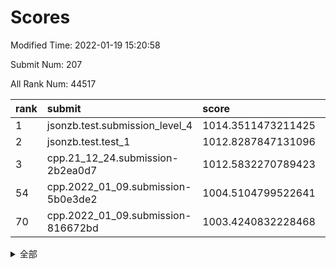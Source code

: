 # Scores

Modified Time: 2022-01-19 15:20:58

Submit Num: 207

All Rank Num: 44517

| rank |               submit               |       score        |       sigma        | pk_num |
| :--- | :--------------------------------- | :----------------- | :----------------- | :----- |
| 1    | jsonzb.test.submission_level_4     | 1014.3511473211425 | 0.807324408967342  | 860    |
| 2    | jsonzb.test.test_1                 | 1012.8287847131096 | 0.8091404691045552 | 242    |
| 3    | cpp.21_12_24.submission-2b2ea0d7   | 1012.5832270789423 | 0.792158943814929  | 861    |
| 54   | cpp.2022_01_09.submission-5b0e3de2 | 1004.5104799522641 | 0.7094639511006309 | 867    |
| 70   | cpp.2022_01_09.submission-816672bd | 1003.4240832228468 | 0.7161935169220802 | 863    |


<details>
<summary>全部</summary>

| rank |                 submit                 |       score        |       sigma        | pk_num |
| :--- | :------------------------------------- | :----------------- | :----------------- | :----- |
| 1    | jsonzb.test.submission_level_4         | 1014.3511473211425 | 0.807324408967342  | 860    |
| 2    | jsonzb.test.test_1                     | 1012.8287847131096 | 0.8091404691045552 | 242    |
| 3    | cpp.21_12_24.submission-2b2ea0d7       | 1012.5832270789423 | 0.792158943814929  | 861    |
| 4    | gobigger.level_3.submission_level_3_31 | 1011.4898201638259 | 0.7697157187051825 | 865    |
| 5    | gobigger.level_3.submission_level_3_15 | 1011.4162897100272 | 0.7745364673058546 | 866    |
| 6    | gobigger.level_3.submission_level_3_33 | 1011.4007588584657 | 0.7662483438092478 | 866    |
| 7    | gobigger.level_3.submission_level_3_36 | 1011.2756056923172 | 0.7681893148804018 | 862    |
| 8    | gobigger.level_3.submission_level_3_41 | 1011.1684519594509 | 0.7496166057075154 | 859    |
| 9    | gobigger.level_3.submission_level_3_42 | 1011.1272569803932 | 0.7484393924411823 | 864    |
| 10   | gobigger.level_3.submission_level_3_26 | 1011.0150888389398 | 0.7390774810699473 | 860    |
| 11   | gobigger.level_3.submission_level_3_38 | 1010.6744877266126 | 0.755784606558253  | 864    |
| 12   | gobigger.level_3.submission_level_3_45 | 1010.5952913510334 | 0.7526077974183945 | 864    |
| 13   | gobigger.level_3.submission_level_3_28 | 1010.5709894160194 | 0.7593634965484884 | 866    |
| 14   | gobigger.level_3.submission_level_3_43 | 1010.5257176194423 | 0.776944064234275  | 858    |
| 15   | gobigger.level_3.submission_level_3_6  | 1010.4862542865601 | 0.7769461031799272 | 856    |
| 16   | gobigger.level_3.submission_level_3_7  | 1010.4459317447962 | 0.765020363221047  | 861    |
| 17   | gobigger.level_3.submission_level_3_29 | 1010.4360206432375 | 0.7639301906047746 | 862    |
| 18   | gobigger.level_3.submission_level_3_21 | 1010.4339327500082 | 0.7649641809327973 | 862    |
| 19   | gobigger.level_3.submission_level_3_24 | 1010.3968452726926 | 0.7296339481402694 | 859    |
| 20   | gobigger.level_3.submission_level_3_8  | 1010.3948766595731 | 0.7524482324676895 | 862    |
| 21   | gobigger.level_3.submission_level_3_13 | 1010.3140037085648 | 0.7496270221421891 | 860    |
| 22   | gobigger.level_3.submission_level_3_32 | 1010.3001628633516 | 0.7410972138121774 | 864    |
| 23   | gobigger.level_3.submission_level_3_0  | 1010.2997827077731 | 0.7462966110333524 | 859    |
| 24   | gobigger.level_3.submission_level_3_20 | 1010.0455371227065 | 0.7491226222956692 | 861    |
| 25   | gobigger.level_3.submission_level_3_44 | 1009.9644142339708 | 0.745626693826018  | 860    |
| 26   | gobigger.level_3.submission_level_3_47 | 1009.9048370840146 | 0.7500236176506793 | 864    |
| 27   | gobigger.level_3.submission_level_3_19 | 1009.8994409843976 | 0.7527876170779206 | 865    |
| 28   | gobigger.level_3.submission_level_3_9  | 1009.878837908811  | 0.7679767750989461 | 863    |
| 29   | gobigger.level_3.submission_level_3_4  | 1009.8636527755463 | 0.7510300482525725 | 856    |
| 30   | gobigger.level_3.submission_level_3_27 | 1009.8588135515866 | 0.7482359357718847 | 864    |
| 31   | gobigger.level_3.submission_level_3_5  | 1009.7897908039614 | 0.7328523667109171 | 865    |
| 32   | gobigger.level_3.submission_level_3_3  | 1009.7820342817882 | 0.7316902782621436 | 865    |
| 33   | gobigger.level_3.submission_level_3_16 | 1009.7753784142834 | 0.7649059834883599 | 858    |
| 34   | gobigger.level_3.submission_level_3_11 | 1009.7715947078481 | 0.7428264588734447 | 863    |
| 35   | gobigger.level_3.submission_level_3_25 | 1009.7261359410869 | 0.7361437618917812 | 862    |
| 36   | gobigger.level_3.submission_level_3_2  | 1009.7151816847619 | 0.7435999333522457 | 865    |
| 37   | gobigger.level_3.submission_level_3_12 | 1009.6764897896925 | 0.7670580561443823 | 859    |
| 38   | gobigger.level_3.submission_level_3_48 | 1009.5519284455183 | 0.738693356913016  | 864    |
| 39   | gobigger.level_3.submission_level_3_18 | 1009.5371524946902 | 0.7599063938229585 | 866    |
| 40   | gobigger.level_3.submission_level_3_34 | 1009.4654719541975 | 0.7490207951216329 | 858    |
| 41   | gobigger.level_3.submission_level_3_37 | 1009.4544379300612 | 0.774519735753191  | 863    |
| 42   | gobigger.level_3.submission_level_3_46 | 1009.4307963875049 | 0.7517858424794414 | 869    |
| 43   | gobigger.level_3.submission_level_3_10 | 1009.4198617406167 | 0.7532225744846096 | 864    |
| 44   | gobigger.level_3.submission_level_3_40 | 1009.3059476888116 | 0.7453390447679696 | 862    |
| 45   | gobigger.level_3.submission_level_3_1  | 1009.2821107266667 | 0.7395400159866705 | 862    |
| 46   | gobigger.level_3.submission_level_3_23 | 1009.2768843466143 | 0.7358429703685593 | 864    |
| 47   | gobigger.level_3.submission_level_3_49 | 1009.2690196255685 | 0.7429455913937774 | 862    |
| 48   | gobigger.level_3.submission_level_3_30 | 1008.8947919195531 | 0.749587380544577  | 861    |
| 49   | gobigger.level_3.submission_level_3_39 | 1008.7992771091768 | 0.7344068873384594 | 859    |
| 50   | gobigger.level_3.submission_level_3_35 | 1008.6193674810575 | 0.738269645261545  | 860    |
| 51   | gobigger.level_3.submission_level_3_22 | 1008.1590776525663 | 0.7561638495836828 | 868    |
| 52   | gobigger.level_3.submission_level_3_14 | 1007.9204156609484 | 0.7339601919476183 | 865    |
| 53   | gobigger.level_3.submission_level_3_17 | 1007.3904415810763 | 0.7478149746097902 | 867    |
| 54   | cpp.2022_01_09.submission-5b0e3de2     | 1004.5104799522641 | 0.7094639511006309 | 867    |
| 55   | gobigger.level_1.submission_level_1_49 | 1004.4880131177296 | 0.7174697933858499 | 863    |
| 56   | gobigger.level_1.submission_level_1_18 | 1004.1878933182252 | 0.7282809647952265 | 861    |
| 57   | gobigger.level_1.submission_level_1_2  | 1004.119852581869  | 0.7224387928619982 | 865    |
| 58   | gobigger.level_1.submission_level_1_33 | 1004.1189566512122 | 0.7263985776667746 | 868    |
| 59   | gobigger.level_1.submission_level_1_22 | 1004.0610870814697 | 0.7151805299352633 | 862    |
| 60   | gobigger.level_1.submission_level_1_16 | 1003.8320578839728 | 0.7298073044250004 | 867    |
| 61   | gobigger.level_1.submission_level_1_34 | 1003.7810375494022 | 0.7132495637138948 | 862    |
| 62   | gobigger.level_1.submission_level_1_0  | 1003.7741985393195 | 0.7185756190617791 | 863    |
| 63   | gobigger.level_1.submission_level_1_42 | 1003.7046598176242 | 0.7049004188741469 | 862    |
| 64   | gobigger.level_1.submission_level_1_17 | 1003.5823228946292 | 0.7164214141843732 | 866    |
| 65   | gobigger.level_1.submission_level_1_4  | 1003.5659479859577 | 0.7171643409201655 | 862    |
| 66   | gobigger.level_1.submission_level_1_39 | 1003.5481851925565 | 0.7234497291473698 | 871    |
| 67   | gobigger.level_1.submission_level_1_38 | 1003.546641615323  | 0.7221206342368117 | 867    |
| 68   | gobigger.level_1.submission_level_1_23 | 1003.5313141862564 | 0.7214657420150751 | 868    |
| 69   | gobigger.level_1.submission_level_1_37 | 1003.5241175724639 | 0.7323984022074361 | 861    |
| 70   | cpp.2022_01_09.submission-816672bd     | 1003.4240832228468 | 0.7161935169220802 | 863    |
| 71   | gobigger.level_1.submission_level_1_13 | 1003.3939721319176 | 0.7182370135575389 | 861    |
| 72   | gobigger.level_1.submission_level_1_1  | 1003.390560375036  | 0.7175283867222508 | 860    |
| 73   | gobigger.level_1.submission_level_1_12 | 1003.3569053528219 | 0.7118637611881287 | 858    |
| 74   | gobigger.level_1.submission_level_1_5  | 1003.321669361907  | 0.7150233515055654 | 864    |
| 75   | gobigger.level_1.submission_level_1_20 | 1003.2204094553872 | 0.7174666856082241 | 867    |
| 76   | gobigger.level_1.submission_level_1_8  | 1003.1787514135759 | 0.7166931863817836 | 864    |
| 77   | gobigger.level_1.submission_level_1_25 | 1003.1371292379314 | 0.7109627051385097 | 866    |
| 78   | gobigger.level_1.submission_level_1_9  | 1003.1142120825643 | 0.7186433935948937 | 861    |
| 79   | gobigger.level_1.submission_level_1_24 | 1003.0883586625972 | 0.7280499701136098 | 862    |
| 80   | gobigger.level_1.submission_level_1_19 | 1003.0803525732695 | 0.7114446705029893 | 865    |
| 81   | gobigger.level_1.submission_level_1_27 | 1003.0500009419878 | 0.7230952415435111 | 862    |
| 82   | gobigger.level_1.submission_level_1_45 | 1003.0133978465758 | 0.7193896028200782 | 862    |
| 83   | gobigger.level_1.submission_level_1_28 | 1003.009422338903  | 0.7087319926084592 | 864    |
| 84   | gobigger.level_1.submission_level_1_10 | 1003.0061342395004 | 0.7117415030054765 | 861    |
| 85   | gobigger.level_1.submission_level_1_30 | 1002.969029300204  | 0.7136685935728178 | 867    |
| 86   | gobigger.level_1.submission_level_1_7  | 1002.9643610227968 | 0.7120842779074988 | 864    |
| 87   | gobigger.level_1.submission_level_1_29 | 1002.9601962228861 | 0.7159706541938368 | 865    |
| 88   | gobigger.level_1.submission_level_1_14 | 1002.958146031282  | 0.7174603520852837 | 862    |
| 89   | gobigger.level_1.submission_level_1_36 | 1002.9572759755486 | 0.7186085466858404 | 864    |
| 90   | gobigger.level_1.submission_level_1_6  | 1002.9218518009312 | 0.7185277864702146 | 869    |
| 91   | gobigger.level_1.submission_level_1_15 | 1002.659061369207  | 0.7205257423933131 | 869    |
| 92   | gobigger.level_1.submission_level_1_35 | 1002.6396251013371 | 0.7148311295819783 | 866    |
| 93   | gobigger.level_1.submission_level_1_40 | 1002.6255825149593 | 0.7141328406126501 | 865    |
| 94   | gobigger.level_1.submission_level_1_26 | 1002.606775358967  | 0.7120227602189445 | 859    |
| 95   | gobigger.level_1.submission_level_1_11 | 1002.5477964451649 | 0.7179346480705651 | 863    |
| 96   | gobigger.level_1.submission_level_1_3  | 1002.4262191510524 | 0.7218726695837475 | 866    |
| 97   | gobigger.level_1.submission_level_1_43 | 1002.3033601610136 | 0.7107390001849118 | 863    |
| 98   | gobigger.level_1.submission_level_1_31 | 1002.2978833542082 | 0.7085690457001405 | 864    |
| 99   | gobigger.level_1.submission_level_1_46 | 1002.2090795813565 | 0.7170241577562338 | 863    |
| 100  | gobigger.level_1.submission_level_1_41 | 1002.1351745946802 | 0.7067154347302281 | 861    |
| 101  | gobigger.level_1.submission_level_1_48 | 1002.1129725204364 | 0.7104009695947264 | 865    |
| 102  | gobigger.level_1.submission_level_1_32 | 1001.8444532342857 | 0.7166556322675616 | 860    |
| 103  | gobigger.level_1.submission_level_1_44 | 1001.7812338512508 | 0.7285277831141105 | 865    |
| 104  | gobigger.level_1.submission_level_1_21 | 1001.6446056361018 | 0.7069012276592822 | 866    |
| 105  | gobigger.level_1.submission_level_1_47 | 1001.0684377871052 | 0.7205191599396089 | 861    |
| 106  | gobigger.random.submission_random_41   | 997.135801783665   | 0.7227729552753043 | 861    |
| 107  | gobigger.random.submission_random_23   | 996.8606509374404  | 0.7048261043848032 | 861    |
| 108  | gobigger.random.submission_random_40   | 996.8289331028026  | 0.7089044850981661 | 860    |
| 109  | gobigger.random.submission_random_1    | 996.7862978700592  | 0.724212818651079  | 866    |
| 110  | gobigger.random.submission_random_3    | 996.7483565958752  | 0.7100222653242427 | 861    |
| 111  | gobigger.random.submission_random_30   | 996.6505286712664  | 0.7088803300054504 | 861    |
| 112  | gobigger.random.submission_random_18   | 996.5052247388089  | 0.7177609315438166 | 864    |
| 113  | gobigger.random.submission_random_28   | 996.425133225302   | 0.7038893626293173 | 861    |
| 114  | gobigger.random.submission_random_34   | 996.4128401966237  | 0.7219799413856292 | 865    |
| 115  | gobigger.random.submission_random_6    | 996.384081963836   | 0.7153601703882592 | 865    |
| 116  | gobigger.random.submission_random_45   | 996.365336188132   | 0.736021823241072  | 859    |
| 117  | gobigger.random.submission_random_17   | 996.3418717518687  | 0.7044627891306686 | 869    |
| 118  | gobigger.random.submission_random_9    | 996.3393181987855  | 0.7135595179877517 | 858    |
| 119  | gobigger.random.submission_random_25   | 996.3186426763644  | 0.7212343120648642 | 868    |
| 120  | gobigger.random.submission_random_42   | 996.3104755574786  | 0.71182797289099   | 862    |
| 121  | gobigger.random.submission_random_29   | 996.3091769817834  | 0.7096323059119293 | 856    |
| 122  | gobigger.random.submission_random_33   | 996.2761769730216  | 0.7176263800905751 | 866    |
| 123  | gobigger.random.submission_random_46   | 996.2743189182552  | 0.7149698989915444 | 863    |
| 124  | gobigger.random.submission_random_0    | 996.1981678450404  | 0.7054586354220505 | 864    |
| 125  | gobigger.random.submission_random_36   | 996.188900577921   | 0.7107113214299063 | 861    |
| 126  | gobigger.random.submission_random_38   | 996.188858951402   | 0.7240711767641617 | 865    |
| 127  | gobigger.random.submission_random_7    | 996.1630313568725  | 0.7043419265803069 | 869    |
| 128  | gobigger.random.submission_random_10   | 996.1561545905223  | 0.7214503429276304 | 862    |
| 129  | gobigger.random.submission_random_27   | 996.1447364427922  | 0.7186796982361355 | 868    |
| 130  | gobigger.random.submission_random_5    | 996.1406303978615  | 0.7188159580858645 | 864    |
| 131  | gobigger.random.submission_random_39   | 996.1346257764171  | 0.7225318291924765 | 864    |
| 132  | gobigger.random.submission_random_4    | 996.0699212709176  | 0.7123677989104713 | 867    |
| 133  | gobigger.random.submission_random_31   | 996.062283365585   | 0.7119908662089648 | 860    |
| 134  | gobigger.random.submission_random_15   | 995.943335027823   | 0.7260929120877596 | 867    |
| 135  | gobigger.random.submission_random_35   | 995.9348593313974  | 0.7155174596161396 | 863    |
| 136  | gobigger.random.submission_random_8    | 995.9050095912513  | 0.7158326590916925 | 862    |
| 137  | gobigger.random.submission_random_47   | 995.9015743072582  | 0.7167403029448355 | 862    |
| 138  | gobigger.random.submission_random_21   | 995.8536796968485  | 0.7121659538061882 | 865    |
| 139  | gobigger.random.submission_random_19   | 995.8321066378272  | 0.7057003407230945 | 863    |
| 140  | gobigger.random.submission_random_37   | 995.8234360204436  | 0.7137319518358762 | 868    |
| 141  | gobigger.random.submission_random_49   | 995.773677145996   | 0.7147516739979682 | 860    |
| 142  | gobigger.random.submission_random_22   | 995.7459629845872  | 0.7078966243454207 | 860    |
| 143  | gobigger.random.submission_random_20   | 995.6452398065832  | 0.7097042935057354 | 864    |
| 144  | gobigger.random.submission_random_16   | 995.5485414088913  | 0.7210004698106993 | 861    |
| 145  | gobigger.random.submission_random_13   | 995.5085074489249  | 0.7348306815796203 | 865    |
| 146  | gobigger.random.submission_random_12   | 995.4900111543633  | 0.7088427868534867 | 864    |
| 147  | gobigger.random.submission_random_48   | 995.4356581162085  | 0.7110992833176304 | 862    |
| 148  | gobigger.random.submission_random_32   | 995.4267157565771  | 0.70320109609378   | 865    |
| 149  | gobigger.random.submission_random_44   | 995.4021864210616  | 0.7222870095224003 | 868    |
| 150  | gobigger.random.submission_random_14   | 995.3920151700764  | 0.7073300508670937 | 867    |
| 151  | gobigger.random.submission_random_24   | 995.3048318176707  | 0.7073831948839633 | 864    |
| 152  | gobigger.random.submission_random_26   | 995.259635439104   | 0.720946899039564  | 861    |
| 153  | gobigger.random.submission_random_2    | 995.2326865712229  | 0.7111966025628671 | 866    |
| 154  | gobigger.random.submission_random_43   | 995.0792960233568  | 0.714790595441623  | 864    |
| 155  | gobigger.random.submission_random_11   | 994.9039343010896  | 0.7281106334147166 | 862    |
| 156  | gobigger.level_2.submission_level_2_3  | 994.4814896014784  | 0.7454811370734461 | 867    |
| 157  | gobigger.level_2.submission_level_2_33 | 993.6712189011188  | 0.744245112878649  | 861    |
| 158  | gobigger.level_2.submission_level_2_24 | 993.6630029285745  | 0.7399464608410744 | 864    |
| 159  | gobigger.level_2.submission_level_2_2  | 993.4503660308188  | 0.7426508692759631 | 865    |
| 160  | gobigger.level_2.submission_level_2_37 | 993.4502493674228  | 0.7446120537118449 | 862    |
| 161  | gobigger.level_2.submission_level_2_18 | 993.2819690675303  | 0.7378908721349108 | 859    |
| 162  | gobigger.level_2.submission_level_2_5  | 993.2196368902011  | 0.7436261924164154 | 863    |
| 163  | gobigger.level_2.submission_level_2_20 | 993.1991655982874  | 0.7246827872149467 | 861    |
| 164  | gobigger.level_2.submission_level_2_14 | 993.1575155301097  | 0.7362791699467615 | 861    |
| 165  | gobigger.level_2.submission_level_2_41 | 993.1050644556983  | 0.7357841320502505 | 864    |
| 166  | gobigger.level_2.submission_level_2_8  | 993.0545147587833  | 0.7420058409764189 | 865    |
| 167  | gobigger.level_2.submission_level_2_45 | 993.0541814570166  | 0.7217160809013976 | 861    |
| 168  | gobigger.level_2.submission_level_2_31 | 992.939040684371   | 0.74528886486165   | 866    |
| 169  | gobigger.level_2.submission_level_2_21 | 992.8816698883651  | 0.7354304832387046 | 864    |
| 170  | gobigger.level_2.submission_level_2_9  | 992.8804616064895  | 0.7349299716510013 | 868    |
| 171  | gobigger.level_2.submission_level_2_26 | 992.7752930576555  | 0.7375970259980852 | 867    |
| 172  | gobigger.level_2.submission_level_2_6  | 992.7513060895179  | 0.7429138225740783 | 858    |
| 173  | gobigger.level_2.submission_level_2_46 | 992.6784570134766  | 0.7427993998368936 | 864    |
| 174  | gobigger.level_2.submission_level_2_47 | 992.6599891516463  | 0.7401972468406472 | 864    |
| 175  | gobigger.level_2.submission_level_2_35 | 992.6167988587661  | 0.730676199101369  | 861    |
| 176  | gobigger.level_2.submission_level_2_4  | 992.4537878231065  | 0.738363602736155  | 867    |
| 177  | gobigger.level_2.submission_level_2_7  | 992.3778590074032  | 0.76873155652248   | 865    |
| 178  | gobigger.level_2.submission_level_2_16 | 992.2158440293408  | 0.7415113697246245 | 867    |
| 179  | gobigger.level_2.submission_level_2_34 | 992.1870987403303  | 0.7518914136554495 | 860    |
| 180  | gobigger.level_2.submission_level_2_25 | 992.1851048132854  | 0.7517855087974816 | 865    |
| 181  | gobigger.level_2.submission_level_2_22 | 992.1694104246167  | 0.7526882513149009 | 862    |
| 182  | gobigger.level_2.submission_level_2_44 | 992.1288449260607  | 0.7599915507133945 | 861    |
| 183  | gobigger.level_2.submission_level_2_32 | 992.0573429209206  | 0.7428324923738912 | 866    |
| 184  | gobigger.level_2.submission_level_2_17 | 992.0243255444022  | 0.7385992202976912 | 863    |
| 185  | gobigger.level_2.submission_level_2_0  | 991.9688226382956  | 0.7518044028513599 | 865    |
| 186  | gobigger.level_2.submission_level_2_13 | 991.9142256720381  | 0.7546181820916434 | 864    |
| 187  | gobigger.level_2.submission_level_2_42 | 991.7167846776877  | 0.7647953741080363 | 867    |
| 188  | gobigger.level_2.submission_level_2_48 | 991.6071584918694  | 0.7545020703818242 | 861    |
| 189  | gobigger.level_2.submission_level_2_29 | 991.4983282805706  | 0.743010862595172  | 868    |
| 190  | gobigger.level_2.submission_level_2_1  | 991.4796314101291  | 0.7549201138003727 | 865    |
| 191  | gobigger.level_2.submission_level_2_30 | 991.436081029883   | 0.7496679530713951 | 862    |
| 192  | gobigger.level_2.submission_level_2_11 | 991.3650375422912  | 0.7422567118190654 | 860    |
| 193  | gobigger.level_2.submission_level_2_27 | 991.2942208633341  | 0.7672769302027805 | 864    |
| 194  | gobigger.level_2.submission_level_2_10 | 991.2796126901299  | 0.7580129006106222 | 861    |
| 195  | gobigger.level_2.submission_level_2_43 | 991.2127792632934  | 0.7431779064642345 | 865    |
| 196  | gobigger.level_2.submission_level_2_49 | 990.9481885062472  | 0.7529983352115105 | 863    |
| 197  | gobigger.level_2.submission_level_2_28 | 990.9413639505023  | 0.7508920489142205 | 865    |
| 198  | gobigger.level_2.submission_level_2_40 | 990.8979298359981  | 0.7608586636449706 | 863    |
| 199  | gobigger.level_2.submission_level_2_12 | 990.8065373550064  | 0.7746514533864526 | 864    |
| 200  | gobigger.level_2.submission_level_2_15 | 990.643314139845   | 0.767700683733649  | 856    |
| 201  | gobigger.level_2.submission_level_2_38 | 990.4152819400124  | 0.7799198123662633 | 858    |
| 202  | gobigger.level_2.submission_level_2_39 | 990.3351613969786  | 0.7634520551016004 | 866    |
| 203  | gobigger.level_2.submission_level_2_23 | 990.1248442104171  | 0.7757454039437397 | 864    |
| 204  | gobigger.level_2.submission_level_2_36 | 989.983270076802   | 0.783353541070364  | 859    |
| 205  | gobigger.level_2.submission_level_2_19 | 988.0948784856963  | 0.8182137899486018 | 864    |
| 206  | gobigger.none.submission_none_0        | 976.1543804440552  | 1.4438001415120243 | 861    |
| 207  | gobigger.none.submission_none_1        | 975.5423333606656  | 1.4131706753761306 | 864    |

</details>
